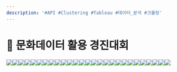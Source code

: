 ```yaml
---
description: '#API #Clustering #Tableau #데이터_분석 #크롤링'
---
```


# 🌉 문화데이터 활용 경진대회

![](../../../../.gitbook/assets/문화데이터\_활용\_경진대회.png)![](<../../../../.gitbook/assets/문화데이터\_활용\_경진대회 2.png>)![](<../../../../.gitbook/assets/문화데이터\_활용\_경진대회 3.png>)![](<../../../../.gitbook/assets/문화데이터\_활용\_경진대회 4.png>)![](<../../../../.gitbook/assets/문화데이터\_활용\_경진대회 5.png>)![](<../../../../.gitbook/assets/문화데이터\_활용\_경진대회 6.png>)![](<../../../../.gitbook/assets/문화데이터\_활용\_경진대회 7.png>)![](<../../../../.gitbook/assets/문화데이터\_활용\_경진대회 8.png>)![](<../../../../.gitbook/assets/문화데이터\_활용\_경진대회 9.png>)![](<../../../../.gitbook/assets/문화데이터\_활용\_경진대회 10.png>)![](<../../../../.gitbook/assets/문화데이터\_활용\_경진대회 11.png>)![](<../../../../.gitbook/assets/문화데이터\_활용\_경진대회 12.png>)![](<../../../../.gitbook/assets/문화데이터\_활용\_경진대회 13.png>)![](<../../../../.gitbook/assets/문화데이터\_활용\_경진대회 14.png>)![](<../../../../.gitbook/assets/문화데이터\_활용\_경진대회 15.png>)![](<../../../../.gitbook/assets/문화데이터\_활용\_경진대회 16.png>)![](<../../../../.gitbook/assets/문화데이터\_활용\_경진대회 17.png>)![](<../../../../.gitbook/assets/문화데이터\_활용\_경진대회 18.png>)![](<../../../../.gitbook/assets/문화데이터\_활용\_경진대회 19.png>)![](<../../../../.gitbook/assets/문화데이터\_활용\_경진대회 20.png>)![](<../../../../.gitbook/assets/문화데이터\_활용\_경진대회 21.png>)![](<../../../../.gitbook/assets/문화데이터 활용 경진대회-22.png>)![](<../../../../.gitbook/assets/문화데이터 활용 경진대회-23 (2).png>)![](<../../../../.gitbook/assets/문화데이터 활용 경진대회-24.png>)![](<../../../../.gitbook/assets/문화데이터 활용 경진대회-25 (1).png>)![](<../../../../.gitbook/assets/문화데이터 활용 경진대회-26 (1).png>)![](<../../../../.gitbook/assets/문화데이터 활용 경진대회-27 (1).png>)
